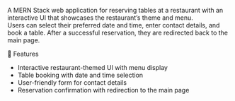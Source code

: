 A MERN Stack web application for reserving tables at a restaurant with an interactive UI that showcases the restaurant’s theme and menu.  
Users can select their preferred date and time, enter contact details, and book a table. After a successful reservation, they are redirected back to the main page.  

🚀 Features  
- Interactive restaurant-themed UI with menu display  
- Table booking with date and time selection  
- User-friendly form for contact details  
- Reservation confirmation with redirection to the main page 
